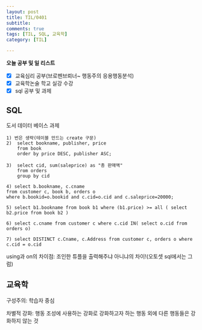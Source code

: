 ```yaml
---
layout: post
title: TIL/0401
subtitle: 
comments: true
tags: [TIL, SQL, 교육학]
category: [TIL]

---
```

**오늘 공부 및  일 리스트**

 - [x] 교육심리 공부(브로펜브뢰너~ 행동주의 응용행동분석)
 - [x] 교육학논술 학교 실강 수강
 - [x] sql 공부 및 과제
 
## SQL
도서 데이터 베이스 과제

    1) 번은 생략(테이블 만드는 create 구문)
    2)  select bookname, publisher, price
        from book
        order by price DESC, publisher ASC;
    
    3)  select cid, sum(saleprice) as "총 판매액" 
        from orders 
        group by cid
        
    4) select b.bookname, c.cname 
    from customer c, book b, orders o
    where b.bookid=o.bookid and c.cid=o.cid and c.saleprice=20000;
    
    5) select b1.bookname from book b1 where (b1.price) >= all ( select b2.price from book b2 )
    
    6) select c.cname from customer c where c.cid IN( select o.cid from orders o)
    
    7) select DISTINCT c.Cname, c.Address from customer c, orders o where c.cid = o.cid
using과 on의 차이점: 조인한 튜플을 출력해주냐 아니냐의 차이!(오토셋 sql에서는 그럼)

## 교육학

구성주의: 학습자 중심

차별적 강화: 행동 조성에 사용하는 강화로 강화하고자 하는 행동 외에 다른 행동들은 강화하지 않는 것 
